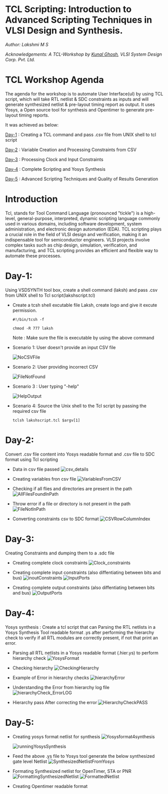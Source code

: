 # TCL Scripting: Introduction to Advanced Scripting Techniques in VLSI Design and Synthesis.


_Author: Lakshmi M S_

_Acknowledgements: A TCL-Workshop by [Kunal Ghosh](https://github.com/kunalg123), VLSI System Design Corp. Pvt. Ltd._

# TCL Workshop Agenda
The agenda for the workshop is to automate User Interface(uI) by using TCL script, which will take RTL netlist & SDC constraints as inputs and will generate synthesized netlist & pre-layout timing report as output. It uses Yosys, a Open source tool for synthesis and Opentimer to generate pre-layout timing reports.

It was achieved as below:

[Day-1](#day-1) : Creating a TCL command and pass .csv file from UNIX shell to tcl script

[Day-2](#day-2) : Variable Creation and Processing Constraints from CSV

[Day-3](#day-3) : Processing Clock and Input Constraints

[Day-4](#day-4) : Complete Scripting and Yosys Synthesis

[Day-5](#day-5) : Advanced Scripting Techniques and Quality of Results Generation


# Introduction
Tcl, stands for Tool Command Language (pronounced "tickle") is a high-level, general-purpose, interpreted, dynamic scripting language commonly used in various domains, including software development, system administration, and electronic design automation (EDA). TCL scripting plays a crucial role in the field of VLSI design and verification, making it an indispensable tool for semiconductor engineers. VLSI projects involve complex tasks such as chip design, simulation, verification, and manufacturing, and TCL scripting provides an efficient and flexible way to automate these processes. 


# Day-1: 
Using VSDSYNTH tool box, create a shell command (laksh) and pass .csv from UNIX shell to Tcl script(lakshscript.tcl)

- Create a tcsh shell excutable file Laksh, create logo and give it excute permission.
 
   ```#!/bin/tcsh -f```
  
  ```chmod -R 777 laksh ```
  
  Note : Make sure the file is executable by using the above command 

- Scenario 1: User doesn't provide an input CSV file
  
    ![NoCSVFile](https://github.com/laksh-ms/TCL-script/assets/109785515/01328f05-939b-4a4e-812a-ee35af3e6343)
  
- Scenario 2: User providing incorrect CSV
  
    ![FileNotFound](https://github.com/laksh-ms/TCL-script/assets/109785515/c45506bf-613a-4fd5-a2bb-b49f4a72b54b)

- Scenario 3 : User typing "-help"
  
    ![HelpOutput](https://github.com/laksh-ms/TCL-script/assets/109785515/aeabda10-8328-4f2f-b090-cda315b6aeba)

- Scenario 4: Source the Unix shell to the Tcl script by passing the required csv file 

  ```tclsh lakshscript.tcl $argv[1] ```


# Day-2:
Convert .csv file content into Yosys readable format and .csv file to SDC format using Tcl scripting

- Data in csv file passed 
  ![csv_details](https://github.com/laksh-ms/TCL-script/assets/109785515/d8bd7171-7cf1-4891-bf8f-55e2643d6848)

- Creating variables fron csv file
  ![VariablesFromCSV](https://github.com/laksh-ms/TCL-script/assets/109785515/86225b53-6a40-4e0c-9d44-a31933733d73)

- Checking if all flies and directories are present in the path
  ![AllFilesFoundInPath](https://github.com/laksh-ms/TCL-script/assets/109785515/b47736ce-0fff-45d1-846a-d1c9eb324202)

- Throw error if a file or directory is not present in the path
  ![FileNotInPath](https://github.com/laksh-ms/TCL-script/assets/109785515/a7001764-6c45-4c85-8b39-1294cd0f392e)

- Converting constraints csv to SDC format
  ![CSVRowColumnIndex](https://github.com/laksh-ms/TCL-script/assets/109785515/f067c9c7-c59c-4212-a368-278b96063e8e)
  

# Day-3:

Creating Constraints and dumping them to a .sdc file

- Creating complete clock constraints
  ![Clock_constraints](https://github.com/laksh-ms/TCL-script/assets/109785515/d7adad02-cdca-49f3-9b15-95a2fe9f0aeb)

- Creating complete input constraints (also diffentiating between bits and bus)
  ![inoutConstraints](https://github.com/laksh-ms/TCL-script/assets/109785515/650dc87b-8da2-405f-a90c-22581dd33846)
  ![InputPorts](https://github.com/laksh-ms/TCL-script/assets/109785515/de0f0fdc-ac04-4195-8f29-a8eb03e02cd0)

- Creating complete output constraints (also diffentiating between bits and bus)
  ![OutputPorts](https://github.com/laksh-ms/TCL-script/assets/109785515/77a49592-7469-4f59-b103-71ed26044d12)


# Day-4:
Yosys synthesis : Create a tcl script that can Parsing the RTL netlists in a Yosys Synthesis Tool readable format .ys after performing  the hierarchy check to verify if all RTL modules are correctly present, if not that print an error. 

- Parsing all RTL netlists in a Yosys readable format (.hier.ys) to perform hierarchy check
  ![YosysFormat](https://github.com/laksh-ms/TCL-script/assets/109785515/50c9e79d-f460-44d4-9c5c-74d821365c7f)

- Checking hierarchy
  ![CheckingHierarchy](https://github.com/laksh-ms/TCL-script/assets/109785515/8c61f38d-2052-44b7-a305-3d57fcf79e30)

- Example of Error in hierarchy checks
  ![hierarchyError](https://github.com/laksh-ms/TCL-script/assets/109785515/12f17e5e-6b1b-41f6-968e-c995087a9170)

- Understanding the Error from hierarchy log file
  ![hierarchyCheck_ErrorLOG](https://github.com/laksh-ms/TCL-script/assets/109785515/800fe49c-3ad8-4835-bef0-906ec02706c2)

- Hierarchy pass After correcting the error
  ![HierarchyCheckPASS](https://github.com/laksh-ms/TCL-script/assets/109785515/b5dc805d-5b09-4974-be4c-73f92fa8a930)
  

# Day-5:


- Creating yosys format netlist for synthesis
  ![Yosysformat4synthesis](https://github.com/laksh-ms/TCL-script/assets/109785515/2ace3e7e-f575-4961-a253-45f980c4a771)

  ![runningYosysSynthesis](https://github.com/laksh-ms/TCL-script/assets/109785515/47c8c8b0-dea3-46c7-bcd3-df8c02255a51)
  

- Feed the above .ys file to Yosys tool generate the below synthesized gate level Netlist
  ![SynthesizedNetlistFromYosys](https://github.com/laksh-ms/TCL-script/assets/109785515/805ade27-6ec6-468c-9a72-30988bca418e)

- Formating Synthesized netlist for OpenTimer, STA or PNR
  ![FormattingSynthesizedNetlist](https://github.com/laksh-ms/TCL-script/assets/109785515/1f9f577b-4fff-4a49-91de-9ecad6c6c17a)
  ![FormattedNetlist](https://github.com/laksh-ms/TCL-script/assets/109785515/a59c41f8-6a41-4e61-a810-f356c9000974)

- Creating Opentimer readable format 


